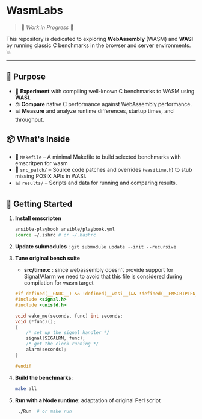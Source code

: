 # WasmLabs

> 🚧 *Work in Progress* 🚧

 This repository is dedicated to exploring **WebAssembly** (WASM) and **WASI** by running classic C benchmarks in the browser and server environments. 💥

---

## 🎯 Purpose

- 🚀 **Experiment** with compiling well-known C benchmarks to WASM using **WASI**.
- ⚖️ **Compare** native C performance against WebAssembly performance.
- 📊 **Measure** and analyze runtime differences, startup times, and throughput.


## 📦 What's Inside

- 🔄 `Makefile` – A minimal Makefile to build selected benchmarks with emscritpen for wasm
- 🧩 `src_patch/` – Source code patches and overrides (`wasitime.h`) to stub missing POSIX APIs in WASI.
- 📊 `results/` – Scripts and data for running and comparing results.


## 🚀 Getting Started

1. **Install emscripten**
    ```sh
    ansible-playbook ansible/playbook.yml
    source ~/.zshrc # or ~/.bashrc
    ```
2. **Update submodules** : `git submodule update --init --recursive`
3. **Tune original bench suite**

    - **src/time.c** : since webassembly doesn't provide support for Signal/Alarm we need to avoid that this file is considered during compilation for wasm target
    ```c 
    #if defined(__GNUC__) && !defined(__wasi__)&& !defined(__EMSCRIPTEN__) && !defined(__wasix__)
    #include <signal.h>
    #include <unistd.h>

    void wake_me(seconds, func) int seconds;
    void (*func)();
    {
        /* set up the signal handler */
        signal(SIGALRM, func);
        /* get the clock running */
        alarm(seconds);
    }

    #endif
    ```

3. **Build the benchmarks**:
    ```bash
    make all
    ```
4. **Run with a Node runtime**: adaptation of original Perl script
   ```bash
    ./Run  # or make run
   ```


 